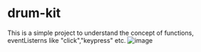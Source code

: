 # drum-kit
This is a simple project to understand the concept of functions, eventListerns like "click","keypress" etc.
![image](https://user-images.githubusercontent.com/88632352/185659603-7346b1d5-d2b6-4dc1-900c-576b983e7bc8.png)
